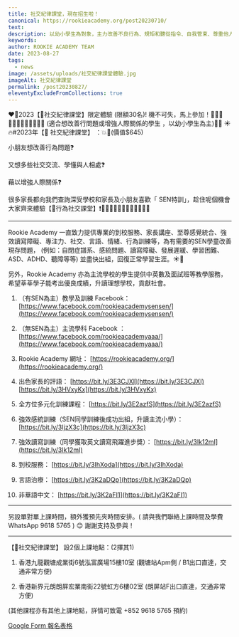 ```yaml
---
title: 社交紀律課堂，現在招生啦！
canonical: https://rookieacademy.org/post20230710/
text: 
description: 以幼小學生為對象，主力改善不良行為、規矩和聽從指令、自我管束、尊重他人，提升社交活動的溝通技巧。
keywords: 
author: ROOKIE ACADEMY TEAM
date: 2023-08-27
tags:
  - news
image: /assets/uploads/社交紀律課堂體驗.jpg
imageAlt: 社交紀律課堂
permalink: /post20230827/
eleventyExcludeFromCollections: true
---
```

❤️🧡2023【👑社交紀律課堂】限定體驗 (限額30名)!  機不可失，馬上參加！🙆🏼‍♂️🙆🏼‍♀️🙋🏼‍♀️🙋🏼‍♂️ (適合想改善行問題或增強人際關係的學生  ，以幼小學生為主)💛💚
☀️🔥#2023年【👑 社交紀律課堂】 ：💥🌟(價值$645)

小朋友想改善行為問題❓

又想多些社交交流、學懂與人相處❓  

藉以增強人際關係❓

很多家長都向我們查詢深受學校和家長及小朋友喜歡「 SEN特訓」，趁住呢個機會大家齊來體驗【👑行為社交課堂】❗🙆🏼‍♂️🙆🏼‍♀️🙋🏼‍♀️🙋🏼‍♂️

<hr>

 Rookie Academy 一直致力提供專業的到校服務、家長講座、至尊感覺統合、強效讀寫障礙、專注力、社交、言語、情緒、行為訓練等，為有需要的SEN學童改善現存問題， (例如：自閉症譜系、感統問題、讀寫障礙、發展遲緩、學習困難、ASD、ADHD、聽障等等) 並盡快出組，回復正常學習生涯。☀️🌈

另外，Rookie Academy 亦為主流學校的學生提供中英數及面試班等教學服務，希望莘莘學子能考出優良成績，升讀理想學校，貢獻社會。

1. （有SEN為主）教學及訓練 Facebook：
[https://www.facebook.com/rookieacademysensen/](https://www.facebook.com/rookieacademysensen/)

2. （無SEN為主）主流學科 Facebook ：
[https://www.facebook.com/rookieacademyaaa/](https://www.facebook.com/rookieacademyaaa/)

3. Rookie Academy 網址：
[https://rookieacademy.org/](https://rookieacademy.org/)

4. 出色家長的評語：
[https://bit.ly/3E3CJXI](https://bit.ly/3E3CJXI)
[https://bit.ly/3HVxyKx](https://bit.ly/3HVxyKx)

5. 全方位多元化訓練課程：
[https://bit.ly/3E2azfS](https://bit.ly/3E2azfS)

6. 強效感統訓練（SEN同學訓練後成功出組，升讀主流小學）：
[https://bit.ly/3IjzX3c](https://bit.ly/3IjzX3c)

7. 強效讀寫訓練（同學獲取英文讀寫飛躍進步獎）：
[https://bit.ly/3Ik12mI](https://bit.ly/3Ik12mI)

8. 到校服務：
[https://bit.ly/3IhXoda](https://bit.ly/3IhXoda)

9. 言語治療：
[https://bit.ly/3K2aDQp](https://bit.ly/3K2aDQp)

10. 非華語中文：
[https://bit.ly/3K2aFI1](https://bit.ly/3K2aFI1)

<hr>

另設單對單上課時間，額外獲預先夾時間安排。( 請與我們聯絡上課時間及學費 WhatsApp 9618 5765 ) 😊 謝謝支持及參與！

<hr>

【👑社交紀律課堂】  設2個上課地點：(2擇其1)

1. 香港九龍觀塘成業街6號泓富廣場15樓10室 (觀塘站Apm側 / B1出口直達，交通非常方便)

2. 香港新界元朗朗屏宏業南街22號虹方6樓02室 (朗屏站F出口直達，交通非常方便)

(其他課程亦有其他上課地點，詳情可致電 +852 9618 5765 預約)

[Google Form 報名表格](https://forms.gle/Pk7ub4ELCYEtNHreA)